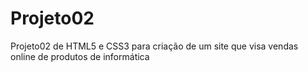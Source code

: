 # Projeto02
Projeto02 de HTML5 e CSS3 para criação de um site que visa vendas online de produtos de informática
